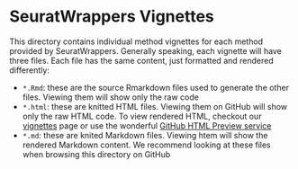 # SeuratWrappers Vignettes

This directory contains individual method vignettes for each method provided by SeuratWrappers. Generally speaking, each vignette will have three files. Each file has the same content, just formatted and rendered differently:
 - `*.Rmd`: these are the source Rmarkdown files used to generate the other files. Viewing them will show only the raw code
 - `*.html`: these are knitted HTML files. Viewing them on GitHub will show only the raw HTML code. To view rendered HTML, checkout our [vignettes](https://satijalab.org/seurat/vignettes.html) page or use the wonderful [GitHub HTML Preview service](https://htmlpreview.github.io/)
 - `*.md`: these are knited Markdown files. Viewing htem will show the rendered Markdown content. We recommend looking at these files when browsing this directory on GitHub
